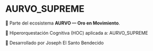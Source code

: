 # AURVO_SUPREME
🌟 Parte del ecosistema **AURVO — Oro en Movimiento**.

🚗 Hiperorquestación Cognitiva (HOC) aplicada a: AURVO_SUPREME

🔗 Desarrollado por Joseph El Santo Bendecido

